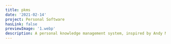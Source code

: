 ```yaml
---
title: pkms
date: '2021-02-14'
project: Personal Software
hasLink: false
previewImage: '1.webp'
description: A personal knowledge management system, inspired by Andy Matuschak and the tools for thought backlinking zeitgeist.
---
```

